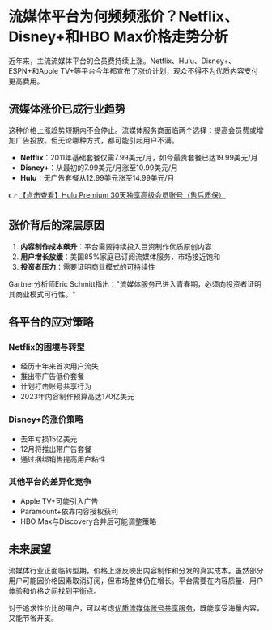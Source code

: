 # 流媒体平台为何频频涨价？Netflix、Disney+和HBO Max价格走势分析

近年来，主流流媒体平台的会员费持续上涨。Netflix、Hulu、Disney+、ESPN+和Apple TV+等平台今年都宣布了涨价计划，观众不得不为优质内容支付更高费用。

## 流媒体涨价已成行业趋势

这种价格上涨趋势短期内不会停止。流媒体服务商面临两个选择：提高会员费或增加广告投放。但无论哪种方式，都可能引起用户不满。

- **Netflix**：2011年基础套餐仅需7.99美元/月，如今最贵套餐已达19.99美元/月
- **Disney+**：从最初的7.99美元/月涨至10.99美元/月
- **Hulu**：无广告套餐从12.99美元涨至14.99美元/月

👉 [【点击查看】Hulu Premium 30天独享高级会员账号（售后质保）](https://bit.ly/HuLu_vip)

## 涨价背后的深层原因

1. **内容制作成本飙升**：平台需要持续投入巨资制作优质原创内容
2. **用户增长放缓**：美国85%家庭已订阅流媒体服务，市场接近饱和
3. **投资者压力**：需要证明商业模式的可持续性

Gartner分析师Eric Schmitt指出："流媒体服务已进入青春期，必须向投资者证明其商业模式可行性。"

## 各平台的应对策略

### Netflix的困境与转型
- 经历十年来首次用户流失
- 推出带广告低价套餐
- 计划打击账号共享行为
- 2023年内容制作预算高达170亿美元

### Disney+的涨价策略
- 去年亏损15亿美元
- 12月将推出带广告套餐
- 通过捆绑销售提高用户粘性

### 其他平台的差异化竞争
- Apple TV+可能引入广告
- Paramount+依靠内容授权获利
- HBO Max与Discovery合并后可能调整策略

## 未来展望

流媒体行业正面临转型期，价格上涨反映出内容制作和分发的真实成本。虽然部分用户可能因价格因素取消订阅，但市场整体仍在增长。平台需要在内容质量、用户体验和价格之间找到平衡点。

对于追求性价比的用户，可以考虑[优质流媒体账号共享服务](https://bit.ly/HuLu_vip)，既能享受海量内容，又能节省开支。